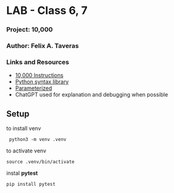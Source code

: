 # LAB - Class 6, 7

### Project: 10,000
### Author: Felix A. Taveras
### Links and Resources

* [10,000 Instructions](https://en.wikipedia.org/wiki/Dice_10000)
* [Python syntax library](https://www.w3schools.com/python/python_syntax.asp)
* [Parameterized](https://medium.com/@samarthgvasist/parameterized-unit-testing-in-python-9be82fa7e17f)
* ChatGPT used for explanation and debugging when possible


## Setup

to install venv

     python3 -m venv .venv
to activate venv

    source .venv/bin/activate

instal __pytest__

    pip install pytest


    